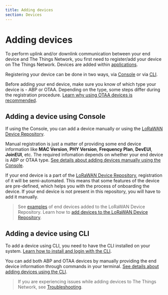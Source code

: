 ```yaml
---
title: Adding devices
section: Devices
---
```


# Adding devices

To perform uplink and/or downlink communication between your end device and The Things Network, you first need to register/add your device on The Things Network. Devices are added within [applications](../applications-and-integrations/).

Registering your device can be done in two ways, via <a href="https://www.thethingsindustries.com/docs/getting-started/console/" target="_blank">Console</a> or via <a href="https://www.thethingsindustries.com/docs/getting-started/cli/" target="_blank">CLI</a>.

Before adding your end device, make sure you know of which type your device is - ABP or OTAA. Depending on the type, some steps differ during the registration procedure. <a href="https://www.thethingsindustries.com/docs/devices/abp-vs-otaa/" target="_blank">Learn why using OTAA devices is recommended</a>.

## Adding a device using Console

If using the Console, you can add a device manually or using the <a href="https://github.com/TheThingsNetwork/lorawan-devices/tree/master" target="_blank">LoRaWAN Device Repository</a>.

Manual registration is just a matter of providing some end device information like **MAC Version**, **PHY Version**, **Frequency Plan**, **DevEUI**, **JoinEUI**, etc. The required infomation depends on whether your end device is ABP or OTAA type. <a href="https://www.thethingsindustries.com/docs/devices/adding-devices" target="_blank">See details about adding devices manually using the Console</a>.

If your end device is a part of the <a href="https://github.com/TheThingsNetwork/lorawan-devices/tree/master" target="_blank">LoRaWAN Device Repository</a>, registration of it will be semi-automated. This means that some features of the device are pre-defined, which helps you with the process of onboarding the device. If your end device is not present in this repository, you will have to add it manually.

> See <a href="https://github.com/TheThingsNetwork/lorawan-devices/tree/master/vendor" target="_blank">examples</a> of end devices added to the LoRaWAN Device Repository. Learn how to <a href="https://www.youtube.com/watch?v=pnwtEgw4f-c" target="_blank">add devices to the LoRaWAN Device Repository</a>.

## Adding a device using CLI

To add a device using CLI, you need to have the CLI installed on your system. <a href="https://www.thethingsindustries.com/docs/getting-started/cli/" target="_blank">Learn how to install and login with the CLI</a>.

You can add both ABP and OTAA devices by manually providing the end device information through commands in your terminal. <a href="https://www.thethingsindustries.com/docs/devices/adding-devices" target="_blank">See details about adding devices using the CLI</a>.

> If you are experiencing issues while adding devices to The Things Network, see <a href="https://www.thethingsindustries.com/docs/devices/adding-devices/troubleshooting/" target="_blank">Troubleshooting</a>.